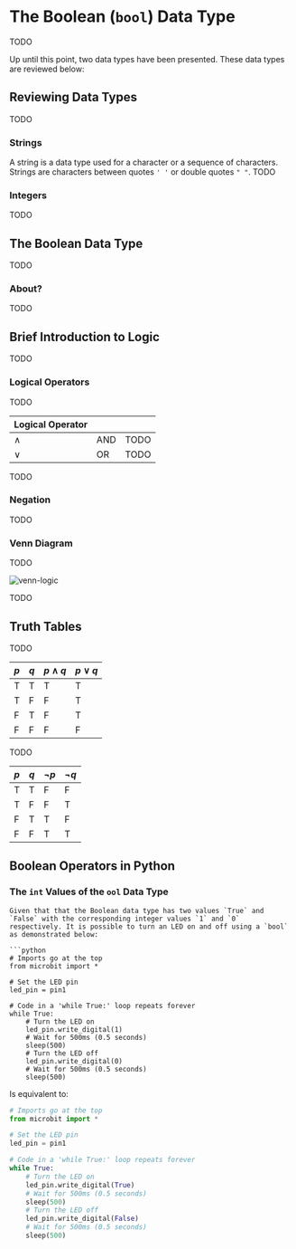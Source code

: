 # The Boolean (`bool`) Data Type

TODO

Up until this point, two data types have been presented. These data types are reviewed below:

## Reviewing Data Types

TODO

### Strings

A  string is a data type used for a character or a sequence of characters. Strings are characters between quotes `' '` or double quotes `" "`. TODO



### Integers


TODO


## The Boolean Data Type

TODO

### About?

TODO

## Brief Introduction to Logic

TODO

### Logical Operators

TODO

| Logical Operator |      |      |
| ---------------- | ---- | ---- |
| $\land$          | AND  | TODO |
| $\lor$           | OR   | TODO |

TODO

### Negation

TODO


### Venn Diagram

TODO

![venn-logic](assets/venn-logic.png) 

TODO

## Truth Tables

TODO


| $p$  | $q$  | $p\land q$ | $p\lor q$ |
| ---- | ---- | ---------- | --------- |
| T    | T    | T          | T         |
| T    | F    | F          | T         |
| F    | T    | F          | T         |
| F    | F    | F          | F         |

TODO

| $p$  | $q$  | $\neg p$ | $\neg q$ |
| ---- | ---- | -------- | -------- |
| T    | T    | F        | F        |
| T    | F    | F        | T        |
| F    | T    | T        | F        |
| F    | F    | T        | T        |



## Boolean Operators in Python

### The `int` Values of the `ool` Data Type


```{note}
Given that that the Boolean data type has two values `True` and `False` with the corresponding integer values `1` and `0` respectively. It is possible to turn an LED on and off using a `bool` as demonstrated below:

```python
# Imports go at the top
from microbit import *

# Set the LED pin
led_pin = pin1

# Code in a 'while True:' loop repeats forever
while True:
    # Turn the LED on
    led_pin.write_digital(1)
    # Wait for 500ms (0.5 seconds)
    sleep(500)
    # Turn the LED off
    led_pin.write_digital(0)
    # Wait for 500ms (0.5 seconds)
    sleep(500)

```
Is equivalent to:

```python
# Imports go at the top
from microbit import *

# Set the LED pin
led_pin = pin1

# Code in a 'while True:' loop repeats forever
while True:
    # Turn the LED on
    led_pin.write_digital(True)
    # Wait for 500ms (0.5 seconds)
    sleep(500)
    # Turn the LED off
    led_pin.write_digital(False)
    # Wait for 500ms (0.5 seconds)
    sleep(500)

```
```


